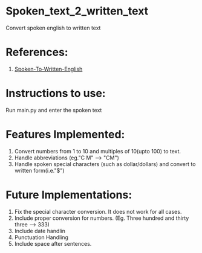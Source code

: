 # Spoken_text_2_written_text
 Convert spoken english to written text

# References:
1. [Spoken-To-Written-English](https://github.com/vishaldhiman28/Spoken-To-Written-English)

# Instructions to use:
Run main.py and enter the spoken text

# Features Implemented:
1. Convert numbers from 1 to 10 and multiples of 10(upto 100) to text.
2. Handle abbreviations (eg."C M" --> "CM")
3. Handle spoken special characters (such as dollar/dollars) and convert to written form(i.e."$")

# Future Implementations:
1. Fix the special character conversion. It does not work for all cases.
2. Include proper conversion for numbers. (Eg. Three hundred and thirty three --> 333)
3. Include date handlin
4. Punctuation Handling
5. Include space after sentences.
